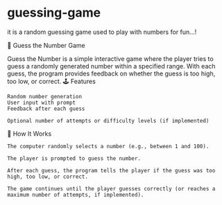 # guessing-game
it is a random guessing game used to play with numbers for fun...!

🎯 Guess the Number Game

Guess the Number is a simple interactive game where the player tries to guess a randomly generated number within a specified range. With each guess, the program provides feedback on whether the guess is too high, too low, or correct.
🕹️ Features

    Random number generation
    User input with prompt
    Feedback after each guess

    Optional number of attempts or difficulty levels (if implemented)

🧠 How It Works

    The computer randomly selects a number (e.g., between 1 and 100).

    The player is prompted to guess the number.

    After each guess, the program tells the player if the guess was too high, too low, or correct.

    The game continues until the player guesses correctly (or reaches a maximum number of attempts, if implemented).